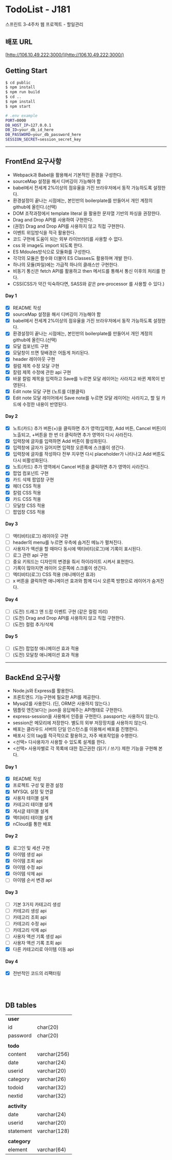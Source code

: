 # TodoList - J181

스프린트 3-4주차 웹 프로젝트 - 할일관리

## 배포 URL

[http://106.10.49.222:3000/](http://106.10.49.222:3000/)

## Getting Start

```bash
$ cd public
$ npm install
$ npm run build
$ cd ..
$ npm install
$ npm start
```

```bash
# .env example
PORT=0000
DB_HOST_IP=127.0.0.1
DB_ID=your_db_id_here
DB_PASSWORD=your_db_password_here
SESSION_SECRET=session_secret_key
```

---

## FrontEnd 요구사항

- Webpack과 Babel을 활용해서 기본적인 환경을 구성한다.
- sourceMap 설정을 해서 디버깅이 가능해야 함
- babel에서 전세계 2%이상의 점유율을 가진 브라우저에서 동작 가능하도록 설정한다.
- 환경설정이 끝나는 시점에는, 본인만의 boilerplate를 만들어서 개인 계정의 github에 올린다.(선택)
- DOM 조작과정에서 template literal 을 활용한 문자열 기반의 파싱을 권장한다.
- Drag and Drop API를 사용하여 구현한다.
- (권장) Drag and Drop API를 사용하지 않고 직접 구현한다.
- 이벤트 위임방식을 적극 활용한다.
- 코드 구현에 도움이 되는 외부 라이브러리를 사용할 수 없다.
- css 와 image도 import 되도록 한다.
- ES Mdoules방식으로 모듈화를 구성한다.
- 각각의 모듈은 함수와 더불어 ES Classes도 활용하며 개발 한다.
- 하나의 모듈(파일)에는 가급적 하나의 클래스만 구현한다.
- 비동기 통신은 fetch API를 활용하고 then 메서드를 통해서 통신 이후의 처리를 한다.
- CSS(CSS가 약간 익숙하다면, SASS와 같은 pre-processor 를 사용할 수 있다.)

#### Day 1

- [x] README 작성
- [x] sourceMap 설정을 해서 디버깅이 가능해야 함
- [x] babel에서 전세계 2%이상의 점유율을 가진 브라우저에서 동작 가능하도록 설정한다.
- [x] 환경설정이 끝나는 시점에는, 본인만의 boilerplate를 만들어서 개인 계정의 github에 올린다.(선택)
- [x] 모달 컴포넌트 구현
- [x] 모달창이 뜨면 뒷배경은 어둡게 처리된다.
- [x] header 레이아웃 구현
- [x] 컬럼 제목 수정 모달 구현
- [x] 칼럼 제목 수정에 관한 api 구현
- [x] 바꿀 칼럼 제목을 입력하고 Save를 누르면 모달 레이어는 사라지고 바뀐 제목이 반영된다.
- [x] Edit note 모달 구현 (노트를 더블클릭)
- [x] Edit note 모달 레이어에서 Save note를 누르면 모달 레이어는 사라지고, 할 일 카드에 수정한 내용이 반영된다.

#### Day 2

- [x] 노트(카드) 추가 버튼(+)을 클릭하면 추가 영역(입력창, Add 버튼, Cancel 버튼)이 노출되고, +버튼을 한 번 더 클릭하면 추가 영역이 다시 사라진다.
- [x] 입력창에 글자를 입력하면 Add 버튼이 활성화된다.
- [x] 입력창에 글자가 길어지면 입력창 오른쪽에 스크롤이 생긴다.
- [x] 입력창에 글자를 작성하다 전부 지우면 다시 placeholder가 나타나고 Add 버튼도 다시 비활성화된다.
- [x] 노트(카드) 추가 영역에서 Cancel 버튼을 클릭하면 추가 영역이 사라진다.
- [x] 팝업 컴포넌트 구현
- [x] 카드 삭제 팝업창 구현
- [x] 헤더 CSS 적용
- [x] 칼럼 CSS 적용
- [x] 카드 CSS 적용
- [ ] 모달창 CSS 적용
- [ ] 팝업창 CSS 적용

#### Day 3

- [ ] 액티비티(로그) 레이아웃 구현
- [ ] header의 menu를 누르면 우측에 숨겨진 메뉴가 펼쳐진다.
- [ ] 사용자가 액션을 할 때마다 동시에 액티비티(로그)에 기록이 표시된다.
- [ ] 로그 관련 api 구현
- [ ] 중요 키워드는 디자인의 변경을 줘서 하이라이트 시켜서 표현한다.
- [ ] 기록이 많아지면 레이어 오른쪽에 스크롤이 생긴다.
- [ ] 엑티비티(로그) CSS 적용 (애니메이션 효과)
- [ ] x 버튼을 클릭하면 애니메이션 효과와 함께 다시 오른쪽 방향으로 레이어가 숨겨진다.

#### Day 4

- [ ] (도전) 드래그 앤 드랍 이벤트 구현 (같은 컬럼 끼리)
- [ ] (도전) Drag and Drop API를 사용하지 않고 직접 구현한다.
- [ ] (도전) 컬럼 추가/삭제

#### Day 5

- [ ] (도전) 팝업창 애니메이션 효과 적용
- [ ] (도전) 모달창 애니메이션 효과 적용

---

## BackEnd 요구사항

- Node.js와 Express를 활용한다.
- 프론트엔드 기능구현에 필요한 API를 제공한다.
- Mysql2를 사용한다. (딘, ORM은 사용하지 않는다.)
- 템플릿 엔진보다는 json을 응답해주는 API형태로 구현한다.
- express-session을 사용해서 인증을 구현한다. passport는 사용하지 않는다.
- session은 메모리에 저장한다. 별도의 외부 저장장치를 사용하지 않는다.
- 배포는 클라우드 서버의 단일 인스턴스를 이용해서 배포를 진행한다.
- 배포시 깃의 tag를 적극적으로 활용하고, 자주 배포작업을 수행한다.
- <선택> 다사용자가 사용할 수 있도록 설계를 한다.
- <선택> 사용자별로 각 목록에 대한 접근권한 (읽기 / 쓰기) 제한 기능을 구현해 본다.

#### Day 1

- [x] README 작성
- [x] 프로젝트 구성 및 환경 설정
- [x] MYSQL 설정 및 연결
- [x] 사용자 테이블 설계
- [x] 카테고리 테이블 설계
- [x] 게시글 테이블 설계
- [x] 액티비티 테이블 설계
- [x] nCloud를 통한 배포

#### Day 2

- [x] 로그인 및 세션 구현
- [x] 아이템 생성 api
- [x] 아이템 조회 api
- [x] 아이템 수정 api
- [x] 아이템 삭제 api
- [ ] 아이템 순서 변경 api

#### Day 3

- [ ] 기본 3가지 카테고리 생성
- [ ] 카테고리 생성 api
- [ ] 카테고리 조회 api
- [ ] 카테고리 수정 api
- [ ] 카테고리 삭제 api
- [ ] 사용자 액션 기록 생성 api
- [ ] 사용자 액션 기록 조회 api
- [x] 다른 카테고리로 아이템 이동 api

#### Day 4

- [x] 전반적인 코드의 리팩터링

<br><br>

## DB tables

|              |              |
|--------------|--------------|
| **user**     |              |
| id           | char(20)     |
| password     | char(20)     |
|              |              |
| **todo**     |              |
| content      | varchar(256) |
| date         | varchar(24)  |
| userid       | varchar(20)  |
| category     | varchar(26)  |
| todoid       | varchar(32)  |
| nextid       | varchar(32)  |
|              |              |
| **activity** |              |
| date         | varchar(24)  |
| userid       | varchar(20)  |
| statement    | varchar(128) |
|              |              |
| **category** |              |
| element      | varchar(64)  |
